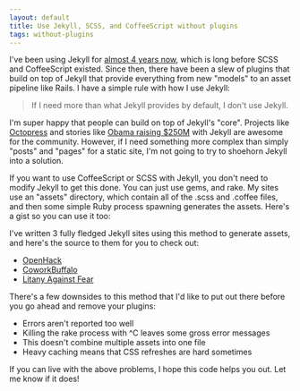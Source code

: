 ```yaml
---
layout: default
title: Use Jekyll, SCSS, and CoffeeScript without plugins
tags: without-plugins
---
```


I've been using Jekyll for [almost 4 years now](https://github.com/mojombo/jekyll/commit/23031152359e2f963fbef5908c470dda05493d00), which is long before SCSS and CoffeeScript existed. Since then, there have been a slew of plugins that build on top of Jekyll that provide everything from new "models" to an asset pipeline like Rails. I have a simple rule with how I use Jekyll:

> If I need more than what Jekyll provides by default, I don't use Jekyll.

I'm super happy that people can build on top of Jekyll's "core". Projects like [Octopress](http://octopress.org/) and stories like [Obama raising $250M](http://kylerush.net/blog/meet-the-obama-campaigns-250-million-fundraising-platform/) with Jekyll are awesome for the community. However, if I need something more complex than simply "posts" and "pages" for a static site, I'm not going to try to shoehorn Jekyll into a solution.

If you want to use CoffeeScript or SCSS with Jekyll, you don't need to modify Jekyll to get this done. You can just use gems, and rake. My sites use an "assets" directory, which contain all of the .scss and .coffee files, and then some simple Ruby process spawning generates the assets. Here's a gist so you can use it too:

<script src="https://gist.github.com/4496420.js">
</script>

I've written 3 fully fledged Jekyll sites using this method to generate assets, and here's the source to them for you to check out:

* [OpenHack](http://github.com/openhack/openhack.github.com)
* [CoworkBuffalo](http://github.com/coworkbuffalo/coworkbuffalo.github.com)
* [Litany Against Fear](http://github.com/qrush/qrush.github.com)

There's a few downsides to this method that I'd like to put out there before you go ahead and remove your plugins:

* Errors aren't reported too well
* Killing the rake process with ^C leaves some gross error messages
* This doesn't combine multiple assets into one file
* Heavy caching means that CSS refreshes are hard sometimes

If you can live with the above problems, I hope this code helps you out. Let me know if it does!
